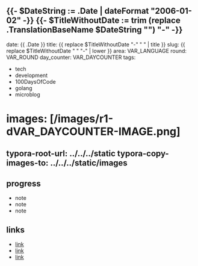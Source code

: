 {{- $DateString := .Date | dateFormat "2006-01-02" -}}
{{- $TitleWithoutDate := trim (replace .TranslationBaseName $DateString "") "-" -}}
---
date: {{ .Date }}
title: {{ replace $TitleWithoutDate "-" " " | title }}
slug: {{ replace $TitleWithoutDate " " "-" | lower }}
area: VAR_LANGUAGE
round: VAR_ROUND
day_counter: VAR_DAYCOUNTER
tags:
  - tech
  - development
  - 100DaysOfCode
  - golang
  - microblog
# images: [/images/r1-dVAR_DAYCOUNTER-IMAGE.png]
typora-root-url: ../../../static
typora-copy-images-to:  ../../../static/images
---

## progress

- note
- note
- note

## links

- [link](github.com)
- [link](github.com)
- [link](github.com)
